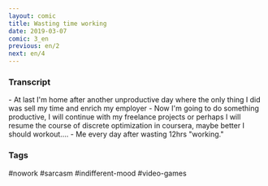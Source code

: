 ```yaml
---
layout: comic
title: Wasting time working
date: 2019-03-07
comic: 3_en
previous: en/2
next: en/4
---
```


<h3>Transcript</h3>
<p>
    - At last I'm home after another unproductive day where the only thing I did was sell my time and enrich my employer
    - Now I'm going to do something productive, I will continue with my freelance projects or perhaps  I will resume the course of discrete optimization in coursera, maybe better I should workout....
    - Me every day after wasting 12hrs "working."
</p>

<h3>Tags</h3>
<p>#nowork #sarcasm #indifferent-mood #video-games</p>

